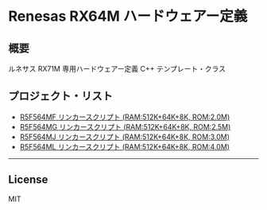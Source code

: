 Renesas RX64M ハードウェアー定義
=========

## 概要
ルネサス RX71M 専用ハードウェアー定義 C++ テンプレート・クラス   
      
## プロジェクト・リスト
 - [R5F564MF リンカースクリプト (RAM:512K+64K+8K, ROM:2.0M)](R5F564MF.ld?ts=4)
 - [R5F564MG リンカースクリプト (RAM:512K+64K+8K, ROM:2.5M)](R5F564MG.ld?ts=4)
 - [R5F564MJ リンカースクリプト (RAM:512K+64K+8K, ROM:3.0M)](R5F564MJ.ld?ts=4)
 - [R5F564ML リンカースクリプト (RAM:512K+64K+8K, ROM:4.0M)](R5F564ML.ld?ts=4)
   
-----
   
License
----

MIT

